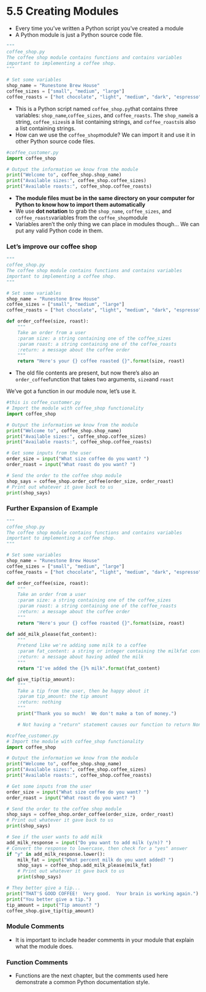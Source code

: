 # 5.5 Creating Modules

- Every time you’ve written a Python script you’ve created a module
- A Python module is just a Python source code file.

```python
"""
coffee_shop.py
The coffee shop module contains functions and contains variables
important to implementing a coffee shop.
"""

# Set some variables
shop_name = "Runestone Brew House"
coffee_sizes = ["small", "medium", "large"]
coffee_roasts = ["hot chocolate", "light", "medium", "dark", "espresso"]
```

- This is a Python script named `coffee_shop.py`that contains three variables: `shop_name`,`coffee_sizes`, and `coffee_roasts`. The `shop_name`is a string, `coffee_sizes`is a list containing strings, and `coffee_roasts`is also a list containing strings.
- How can we use the `coffee_shop`module? We can import it and use it in other Python source code files.

```python
#coffee_customer.py
import coffee_shop

# Output the information we know from the module
print("Welcome to", coffee_shop.shop_name)
print("Available sizes:", coffee_shop.coffee_sizes)
print("Available roasts:", coffee_shop.coffee_roasts)
```

- **The module files must be in the same directory on your computer for Python to know how to import them automatically**
- We use **dot notation** to grab the `shop_name`, `coffee_sizes`, and `coffee_roasts`variables from the `coffee_shop`module
- Variables aren’t the only thing we can place in modules though… We can put any valid Python code in them.

### Let’s improve our coffee shop

```python
"""
coffee_shop.py
The coffee shop module contains functions and contains variables
important to implementing a coffee shop.
"""

# Set some variables
shop_name = "Runestone Brew House"
coffee_sizes = ["small", "medium", "large"]
coffee_roasts = ["hot chocolate", "light", "medium", "dark", "espresso"]

def order_coffee(size, roast):
    """
    Take an order from a user
    :param size: a string containing one of the coffee_sizes
    :param roast: a string containing one of the coffee_roasts
    :return: a message about the coffee order
    """
    return "Here's your {} coffee roasted {}".format(size, roast)
```

- The old file contents are present, but now there’s also an `order_coffee`function that takes two arguments, `size`and `roast`

We’ve got a function in our module now, let’s use it.

```python
#this is coffee_customer.py
# Import the module with coffee_shop functionality
import coffee_shop

# Output the information we know from the module
print("Welcome to", coffee_shop.shop_name)
print("Available sizes:", coffee_shop.coffee_sizes)
print("Available roasts:", coffee_shop.coffee_roasts)

# Get some inputs from the user
order_size = input("What size coffee do you want? ")
order_roast = input("What roast do you want? ")

# Send the order to the coffee shop module
shop_says = coffee_shop.order_coffee(order_size, order_roast)
# Print out whatever it gave back to us
print(shop_says)
```

### Further Expansion of Example

```python
"""
coffee_shop.py
The coffee shop module contains functions and contains variables
important to implementing a coffee shop.
"""

# Set some variables
shop_name = "Runestone Brew House"
coffee_sizes = ["small", "medium", "large"]
coffee_roasts = ["hot chocolate", "light", "medium", "dark", "espresso"]

def order_coffee(size, roast):
    """
    Take an order from a user
    :param size: a string containing one of the coffee_sizes
    :param roast: a string containing one of the coffee_roasts
    :return: a message about the coffee order
    """
    return "Here's your {} coffee roasted {}".format(size, roast)

def add_milk_please(fat_content):
    """
    Pretend like we're adding some milk to a coffee
    :param fat_content: a string or integer containing the milkfat content
    :return: a message about having added the milk
    """
    return "I've added the {}% milk".format(fat_content)

def give_tip(tip_amount):
    """
    Take a tip from the user, then be happy about it
    :param tip_amount: the tip amount
    :return: nothing
    """
    print("Thank you so much!  We don't make a ton of money.")

    # Not having a "return" statement causes our function to return None
```

```python
#coffee_customer.py
# Import the module with coffee_shop functionality
import coffee_shop

# Output the information we know from the module
print("Welcome to", coffee_shop.shop_name)
print("Available sizes:", coffee_shop.coffee_sizes)
print("Available roasts:", coffee_shop.coffee_roasts)

# Get some inputs from the user
order_size = input("What size coffee do you want? ")
order_roast = input("What roast do you want? ")

# Send the order to the coffee shop module
shop_says = coffee_shop.order_coffee(order_size, order_roast)
# Print out whatever it gave back to us
print(shop_says)

# See if the user wants to add milk
add_milk_response = input("Do you want to add milk (y/n)? ")
# Convert the response to lowercase, then check for a "yes" answer
if "y" in add_milk_response.lower():
    milk_fat = input("What percent milk do you want added? ")
    shop_says = coffee_shop.add_milk_please(milk_fat)
    # Print out whatever it gave back to us
    print(shop_says)

# They better give a tip...
print("THAT'S GOOD COFFEE!  Very good.  Your brain is working again.")
print("You better give a tip.")
tip_amount = input("Tip amount? ")
coffee_shop.give_tip(tip_amount)
```

### Module Comments

- It is important to include header comments in your module that explain what the module does.

### Function Comments

- Functions are the next chapter, but the comments used here demonstrate a common Python documentation style.